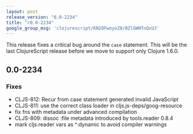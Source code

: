 ```yaml
---
layout: post
release_version: "0.0-2234"
title: "r0.0-2234"
google_group_msg: 'clojurescript/KN20FwoyoZ8/BZlGWNTnQxUJ'
---
```


This release fixes a critical bug around the `case` statement. This 
will be the last ClojureScript release before we move to support only 
Clojure 1.6.0. 

## 0.0-2234 

### Fixes 
* CLJS-812: Recur from case statement generated invalid JavaScript 
* CLJS-811: use the correct class loader in cljs.js-deps/goog-resource 
* fix fns with metadata under advanced compilation 
* CLJS-809: dissoc :file metadata introduced by tools.reader 0.8.4 
* mark cljs.reader vars as ^:dynamic to avoid compiler warnings 
